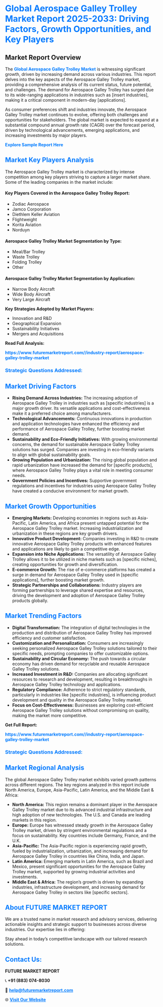 <h1 style="color: #007BFF;">Global Aerospace Galley Trolley Market Report 2025-2033: Driving Factors, Growth Opportunities, and Key Players</h1>

<section id="overview">
<h2>Market Report Overview</h2>
<p>The <a href="https://www.futuremarketreport.com//industry-report/aerospace-galley-trolley-market" style="color: #007BFF; text-decoration: none;"><strong>Global Aerospace Galley Trolley Market</strong></a> is witnessing significant growth, driven by increasing demand across various industries. This report delves into the key aspects of the Aerospace Galley Trolley market, providing a comprehensive analysis of its current status, future potential, and challenges. The demand for Aerospace Galley Trolley has surged due to its wide-ranging applications in industries such as [insert industries], making it a critical component in modern-day [applications].</p>
<p>As consumer preferences shift and industries innovate, the Aerospace Galley Trolley market continues to evolve, offering both challenges and opportunities for stakeholders. The global market is expected to expand at a substantial compound annual growth rate (CAGR) over the forecast period, driven by technological advancements, emerging applications, and increasing investments by major players.</p>
</section>

<section id="overview">
<p><a href="https://www.futuremarketreport.com//request-sample/reportId=89417" style="color: #007BFF; text-decoration: none;"><strong>Explore Sample Report Here</strong></a></p>
</section>

<section id="key-players">
<h2 style="color: #007BFF;">Market Key Players Analysis</h2>
<p>The Aerospace Galley Trolley market is characterized by intense competition among key players striving to capture a larger market share. Some of the leading companies in the market include:</p>
<h4>Key Players Covered in the Aerospace Galley Trolley Report:</h4>
<ul><li>Zodiac Aerospace</li><li>Jamco Corporation</li><li>Diethlem Keller Aviation</li><li>Flightweight</li><li>Korita Aviation</li><li>Norduyn</li></ul>
<h4>Aerospace Galley Trolley Market Segmentation by Type:</h4>
<ul><li>Meal/Bar Trolley</li><li>Waste Trolley</li><li>Folding Trolley</li><li>Other</li></ul>

<h4>Aerospace Galley Trolley Market Segmentation by Application:</h4>
<ul><li>Narrow Body Aircraft</li><li>Wide Body Aircraft</li><li>Very Large Aircraft</li></ul>
<p><strong>Key Strategies Adopted by Market Players:</strong></p>
<ul>
<li>Innovation and R&D</li>
<li>Geographical Expansion</li>
<li>Sustainability Initiatives</li>
<li>Mergers and Acquisitions</li>
</ul>
</section>

<section>
<p><strong>Read Full Analysis: </strong></p><a href="https://www.futuremarketreport.com//industry-report/aerospace-galley-trolley-market" style="color: #007BFF; text-decoration: none;"><strong>https://www.futuremarketreport.com//industry-report/aerospace-galley-trolley-market</strong></a>
<h3 style="color: #007BFF;">Strategic Questions Addressed:</h3>
</section>

<section id="driving-factors">
<h2 style="color: #007BFF;">Market Driving Factors</h2>
<ul>
<li><strong>Rising Demand Across Industries:</strong> The increasing adoption of Aerospace Galley Trolley in industries such as [specific industries] is a major growth driver. Its versatile applications and cost-effectiveness make it a preferred choice among manufacturers.</li>
<li><strong>Technological Advancements:</strong> Continuous innovations in production and application technologies have enhanced the efficiency and performance of Aerospace Galley Trolley, further boosting market demand.</li>
<li><strong>Sustainability and Eco-Friendly Initiatives:</strong> With growing environmental concerns, the demand for sustainable Aerospace Galley Trolley solutions has surged. Companies are investing in eco-friendly variants to align with global sustainability goals.</li>
<li><strong>Growing Population and Urbanization:</strong> The rising global population and rapid urbanization have increased the demand for [specific products], where Aerospace Galley Trolley plays a vital role in meeting consumer needs.</li>
<li><strong>Government Policies and Incentives:</strong> Supportive government regulations and incentives for industries using Aerospace Galley Trolley have created a conducive environment for market growth.</li>
</ul>
</section>

<section id="growth-opportunities">
<h2 style="color: #007BFF;">Market Growth Opportunities</h2>
<ul>
<li><strong>Emerging Markets:</strong> Developing economies in regions such as Asia-Pacific, Latin America, and Africa present untapped potential for the Aerospace Galley Trolley market. Increasing industrialization and urbanization in these regions are key growth drivers.</li>
<li><strong>Innovative Product Development:</strong> Companies investing in R&D to create innovative Aerospace Galley Trolley products with enhanced features and applications are likely to gain a competitive edge.</li>
<li><strong>Expansion into Niche Applications:</strong> The versatility of Aerospace Galley Trolley allows it to be utilized in niche markets such as [specific niches], creating opportunities for growth and diversification.</li>
<li><strong>E-commerce Growth:</strong> The rise of e-commerce platforms has created a surge in demand for Aerospace Galley Trolley used in [specific applications], further boosting market growth.</li>
<li><strong>Strategic Partnerships and Collaborations:</strong> Industry players are forming partnerships to leverage shared expertise and resources, driving the development and adoption of Aerospace Galley Trolley products globally.</li>
</ul>
</section>

<section id="trending-factors">
<h2 style="color: #007BFF;">Market Trending Factors</h2>
<ul>
<li><strong>Digital Transformation:</strong> The integration of digital technologies in the production and distribution of Aerospace Galley Trolley has improved efficiency and customer satisfaction.</li>
<li><strong>Customization and Personalization:</strong> Consumers are increasingly seeking personalized Aerospace Galley Trolley solutions tailored to their specific needs, prompting companies to offer customizable options.</li>
<li><strong>Sustainability and Circular Economy:</strong> The push towards a circular economy has driven demand for recyclable and reusable Aerospace Galley Trolley solutions.</li>
<li><strong>Increased Investment in R&D:</strong> Companies are allocating significant resources to research and development, resulting in breakthroughs in Aerospace Galley Trolley technology and applications.</li>
<li><strong>Regulatory Compliance:</strong> Adherence to strict regulatory standards, particularly in industries like [specific industries], is influencing product development and quality in the Aerospace Galley Trolley market.</li>
<li><strong>Focus on Cost-Effectiveness:</strong> Businesses are exploring cost-efficient Aerospace Galley Trolley solutions without compromising on quality, making the market more competitive.</li>
</ul>
</section>

<section>
<p><strong>Get Full Report: </strong></p><a href="https://www.futuremarketreport.com//industry-report/aerospace-galley-trolley-market" style="color: #007BFF; text-decoration: none;"><strong>https://www.futuremarketreport.com//industry-report/aerospace-galley-trolley-market</strong></a>
<h3 style="color: #007BFF;">Strategic Questions Addressed:</h3>
</section>


<section id="regional-analysis">
<h2 style="color: #007BFF;">Market Regional Analysis</h2>
<p>The global Aerospace Galley Trolley market exhibits varied growth patterns across different regions. The key regions analyzed in this report include North America, Europe, Asia-Pacific, Latin America, and the Middle East & Africa:</p>
<ul>
<li><strong>North America:</strong> This region remains a dominant player in the Aerospace Galley Trolley market due to its advanced industrial infrastructure and high adoption of new technologies. The U.S. and Canada are leading markets in this region.</li>
<li><strong>Europe:</strong> Europe has witnessed steady growth in the Aerospace Galley Trolley market, driven by stringent environmental regulations and a focus on sustainability. Key countries include Germany, France, and the U.K.</li>
<li><strong>Asia-Pacific:</strong> The Asia-Pacific region is experiencing rapid growth, fueled by industrialization, urbanization, and increasing demand for Aerospace Galley Trolley in countries like China, India, and Japan.</li>
<li><strong>Latin America:</strong> Emerging markets in Latin America, such as Brazil and Mexico, present significant opportunities for the Aerospace Galley Trolley market, supported by growing industrial activities and investments.</li>
<li><strong>Middle East & Africa:</strong> The region’s growth is driven by expanding industries, infrastructure development, and increasing demand for Aerospace Galley Trolley in sectors like [specific sectors].</li>
</ul>
</section>

<footer>
<h2 style="color: #007BFF;">About FUTURE MARKET REPORT</h2>
<p>We are a trusted name in market research and advisory services, delivering actionable insights and strategic support to businesses across diverse industries. Our expertise lies in offering:</p>

<p>Stay ahead in today’s competitive landscape with our tailored research solutions.</p>

<h2 style="color: #007BFF;">Contact Us:</h2>
<p><strong>FUTURE MARKET REPORT</strong></p>
<p>📞 <strong>+91 (883) 074-8030</strong></p>
<p>📧 <strong><a href="mailto:help@futuremarketreport.com" style="color: #007BFF;">help@futuremarketreport.com</a></strong></p>
<p>🌐 <strong><a href="https://www.futuremarketreport.com/" style="color: #007BFF;">Visit Our Website</a></strong></p>
</footer>